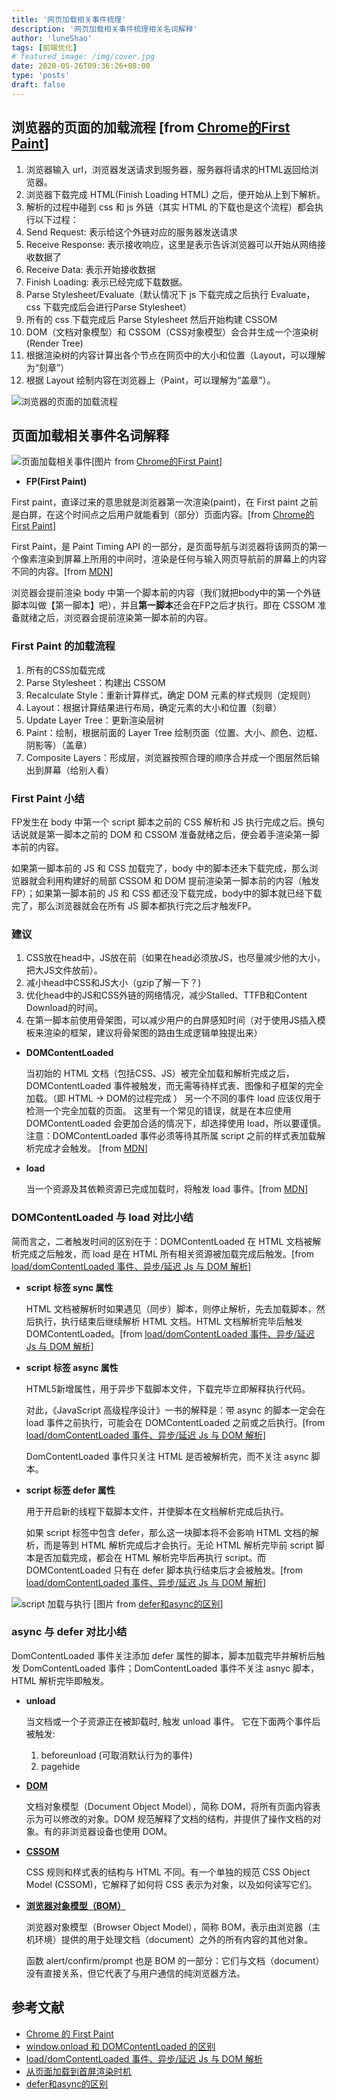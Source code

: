 ```yaml
---
title: '网页加载相关事件梳理'
description: '网页加载相关事件梳理相关名词解释'
author: 'luneShao'
tags: [前端优化]
# featured_image: /img/cover.jpg
date: 2020-05-26T09:36:26+08:00
type: 'posts'
draft: false
---
```

## 浏览器的页面的加载流程 [from [Chrome的First Paint](http://eux.baidu.com/blog/fe/Chrome%E7%9A%84First%20Paint)]

1. 浏览器输入 url，浏览器发送请求到服务器，服务器将请求的HTML返回给浏览器。
2. 浏览器下载完成 HTML(Finish Loading HTML) 之后，便开始从上到下解析。
3. 解析的过程中碰到 css 和 js 外链（其实 HTML 的下载也是这个流程）都会执行以下过程：
  1. Send Request: 表示给这个外链对应的服务器发送请求
  2. Receive Response: 表示接收响应，这里是表示告诉浏览器可以开始从网络接收数据了
  3. Receive Data: 表示开始接收数据
  4. Finish Loading: 表示已经完成下载数据。
  5. Parse Stylesheet/Evaluate（默认情况下 js 下载完成之后执行 Evaluate，css 下载完成后会进行Parse Stylesheet）
4. 所有的 css 下载完成后 Parse Stylesheet 然后开始构建 CSSOM
5. DOM（文档对象模型）和 CSSOM（CSS对象模型）会合并生成一个渲染树(Render Tree)
6. 根据渲染树的内容计算出各个节点在网页中的大小和位置（Layout，可以理解为“刻章”）
7. 根据 Layout 绘制内容在浏览器上（Paint，可以理解为“盖章”）。

![浏览器的页面的加载流程](/img/20200527-perfomance-fp.jpg)


## 页面加载相关事件名词解释
![页面加载相关事件](/img/2020-05-26-performance-load.jpg)[图片 from [Chrome的First Paint](http://eux.baidu.com/blog/fe/Chrome%E7%9A%84First%20Paint)]

- **FP(First Paint)**

First paint，直译过来的意思就是浏览器第一次渲染(paint)，在 First paint 之前是白屏，在这个时间点之后用户就能看到（部分）页面内容。[from [Chrome的First Paint](http://eux.baidu.com/blog/fe/Chrome%E7%9A%84First%20Paint)]

First Paint，是 Paint Timing API 的一部分，是页面导航与浏览器将该网页的第一个像素渲染到屏幕上所用的中间时，渲染是任何与输入网页导航前的屏幕上的内容不同的内容。[from [MDN](https://developer.mozilla.org/zh-CN/docs/Glossary/First_paint)]

浏览器会提前渲染 body 中第一个脚本前的内容（我们就把body中的第一个外链脚本叫做【第一脚本】吧），并且**第一脚本**还会在FP之后才执行。即在 CSSOM 准备就绪之后，浏览器会提前渲染第一脚本前的内容。

### First Paint 的加载流程
1. 所有的CSS加载完成
2. Parse Stylesheet：构建出 CSSOM
3. Recalculate Style：重新计算样式，确定 DOM 元素的样式规则（定规则）
4. Layout：根据计算结果进行布局，确定元素的大小和位置（刻章）
5. Update Layer Tree：更新渲染层树
6. Paint：绘制，根据前面的 Layer Tree 绘制页面（位置、大小、颜色、边框、阴影等）（盖章）
7. Composite Layers：形成层，浏览器按照合理的顺序合并成一个图层然后输出到屏幕（给别人看）

### First Paint 小结
FP发生在 body 中第一个 script 脚本之前的 CSS 解析和 JS 执行完成之后。换句话说就是第一脚本之前的 DOM 和 CSSOM 准备就绪之后，便会着手渲染第一脚本前的内容。

如果第一脚本前的 JS 和 CSS 加载完了，body 中的脚本还未下载完成，那么浏览器就会利用构建好的局部 CSSOM 和 DOM 提前渲染第一脚本前的内容（触发FP）；如果第一脚本前的 JS 和 CSS 都还没下载完成，body中的脚本就已经下载完了，那么浏览器就会在所有 JS 脚本都执行完之后才触发FP。

### 建议
1. CSS放在head中，JS放在</body>前（如果在head必须放JS，也尽量减少他的大小，把大JS文件放</body>前）。
2. 减小head中CSS和JS大小（gzip了解一下？)
3. 优化head中的JS和CSS外链的网络情况，减少Stalled、TTFB和Content Download的时间。
4. 在第一脚本前使用骨架图，可以减少用户的白屏感知时间（对于使用JS插入模板来渲染的框架，建议将骨架图的路由生成逻辑单独提出来）

- **DOMContentLoaded**

  当初始的 HTML 文档（包括CSS、JS）被完全加载和解析完成之后，DOMContentLoaded 事件被触发，而无需等待样式表、图像和子框架的完全加载。（即 HTML -> DOM的过程完成 ）
  另一个不同的事件 load 应该仅用于检测一个完全加载的页面。 这里有一个常见的错误，就是在本应使用 DOMContentLoaded 会更加合适的情况下，却选择使用 load，所以要谨慎。注意：DOMContentLoaded 事件必须等待其所属 script 之前的样式表加载解析完成才会触发。 [from [MDN](https://developer.mozilla.org/zh-CN/docs/Web/Events/DOMContentLoaded)]

- **load**

  当一个资源及其依赖资源已完成加载时，将触发 load 事件。[from [MDN](https://developer.mozilla.org/zh-CN/docs/Web/Events/load)]

### DOMContentLoaded 与 load 对比小结

简而言之，二者触发时间的区别在于：DOMContentLoaded 在 HTML 文档被解析完成之后触发，而 load 是在 HTML 所有相关资源被加载完成后触发。[from [load/domContentLoaded 事件、异步/延迟 Js 与 DOM 解析](https://www.cnblogs.com/Bonnie3449/p/8419609.html)]

- **script 标签 sync 属性**
  
  HTML 文档被解析时如果遇见（同步）脚本，则停止解析，先去加载脚本，然后执行，执行结束后继续解析 HTML 文档。HTML 文档解析完毕后触发 DOMContentLoaded。[from [load/domContentLoaded 事件、异步/延迟 Js 与 DOM 解析](https://www.cnblogs.com/Bonnie3449/p/8419609.html)]

- **script 标签 async 属性**

  HTML5新增属性，用于异步下载脚本文件，下载完毕立即解释执行代码。

  对此，《JavaScript 高级程序设计》一书的解释是：带 async 的脚本一定会在 load 事件之前执行，可能会在 DOMContentLoaded 之前或之后执行。[from [load/domContentLoaded 事件、异步/延迟 Js 与 DOM 解析](https://www.cnblogs.com/Bonnie3449/p/8419609.html)]
  
  DomContentLoaded 事件只关注 HTML 是否被解析完，而不关注 async 脚本。

- **script 标签 defer 属性**

  用于开启新的线程下载脚本文件，并使脚本在文档解析完成后执行。

  如果 script 标签中包含 defer，那么这一块脚本将不会影响 HTML 文档的解析，而是等到 HTML 解析完成后才会执行。无论 HTML 解析完毕前 script 脚本是否加载完成，都会在 HTML 解析完毕后再执行 script。而 DOMContentLoaded 只有在 defer 脚本执行结束后才会被触发。[from [load/domContentLoaded 事件、异步/延迟 Js 与 DOM 解析](https://www.cnblogs.com/Bonnie3449/p/8419609.html)]

![script 加载与执行](/img/2020-05-26-performance-script-sync.webp) [图片 from [defer和async的区别](https://www.jianshu.com/p/c7c331ea4fe8)]

### async 与 defer 对比小结

DomContentLoaded 事件关注添加 defer 属性的脚本，脚本加载完毕并解析后触发 DomContentLoaded 事件；DomContentLoaded 事件不关注 asnyc 脚本，HTML 解析完毕即触发。

- **unload**

  当文档或一个子资源正在被卸载时, 触发 unload 事件。
  它在下面两个事件后被触发:

  1.  beforeunload (可取消默认行为的事件)
  2.  pagehide

- **[DOM](https://zh.javascript.info/browser-environment#wen-dang-dui-xiang-mo-xing-dom)**

  文档对象模型（Document Object Model），简称 DOM，将所有页面内容表示为可以修改的对象。DOM 规范解释了文档的结构，并提供了操作文档的对象。有的非浏览器设备也使用 DOM。

- **[CSSOM](https://zh.javascript.info/browser-environment#wen-dang-dui-xiang-mo-xing-dom)**

  CSS 规则和样式表的结构与 HTML 不同。有一个单独的规范 CSS Object Model (CSSOM)，它解释了如何将 CSS 表示为对象，以及如何读写它们。

- **[浏览器对象模型（BOM）](https://zh.javascript.info/browser-environment#liu-lan-qi-dui-xiang-mo-xing-bom)**

  浏览器对象模型（Browser Object Model），简称 BOM，表示由浏览器（主机环境）提供的用于处理文档（document）之外的所有内容的其他对象。

  函数 alert/confirm/prompt 也是 BOM 的一部分：它们与文档（document）没有直接关系，但它代表了与用户通信的纯浏览器方法。

## 参考文献

- [Chrome 的 First Paint](http://eux.baidu.com/blog/fe/Chrome%E7%9A%84First%20Paint)
- [window.onload 和 DOMContentLoaded 的区别](https://www.jianshu.com/p/1a8a7e698447)
- [load/domContentLoaded 事件、异步/延迟 Js 与 DOM 解析](https://www.cnblogs.com/Bonnie3449/p/8419609.html)
- [从页面加载到首屏渲染时机](https://www.cnblogs.com/dahe1989/p/11765066.html)
- [defer和async的区别](https://www.jianshu.com/p/c7c331ea4fe8)